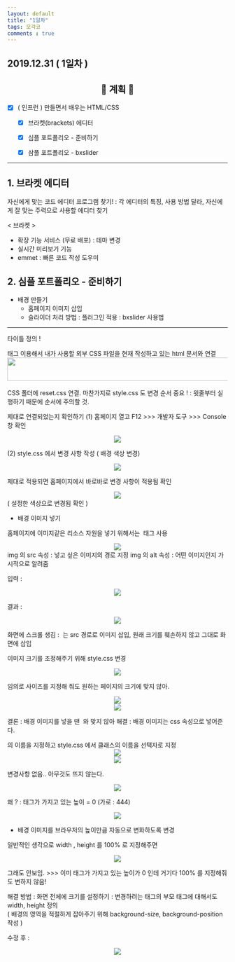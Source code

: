 ```yaml
---
layout: default
title: "1일차"
tags: 모각코
comments : true
---
```


## 2019.12.31 ( 1일차 )

## <center>📝 계획 📝</center>  

- [x] ( 인프런 ) 만들면서 배우는 HTML/CSS
    - [x] 브라켓(brackets) 에디터
    - [x] 심플 포트폴리오 - 준비하기
    - [x] 삼풀 포트폴리오 - bxslider


***

## 1. 브라켓 에디터
자신에게 맞는 코드 에디터 프로그램 찾기! : 각 에디터의 특징, 사용 방법 달라, 자신에게 잘 맞는 주력으로 사용할 에디터 찾기

< 브라켓 >
- 확장 기능 서비스 (무료 배포) : 테마 변경
- 실시간 미리보기 기능
- emmet : 빠른 코드 작성 도우미

## 2. 심플 포트폴리오 - 준비하기
- 배경 만들기
    - 홈페이지 이미지 삽입
    - 슬라이더 처리 방법 : 플러그인 적용 : bxslider 사용법

***
타이틀 정의 !  
<link> 태그 이용해서 내가 사용할 외부 CSS 파일을 현재 작성하고 있는 html 문서와 연결

<center><img src="https://github.com/DobiIsFree/DobiIsFree.github.io/blob/master/photos/day1/photo1.jpeg?raw=true" width="523" height="53"></center>

<br>
CSS 폴더에 reset.css 연결. 마찬가지로 style.css 도 변경  
순서 중요 ! : 윗줄부터 실행하기 때문에 순서에 주의할 것.

제대로 연결되었는지 확인하기
(1) 홈페이지 열고 F12 >>> 개발자 도구 >>> Console 창 확인  
<center><img src="https://github.com/DobiIsFree/DobiIsFree.github.io/blob/master/photos/day1/photo2.jpeg?raw=true"></center>

(2) style.css 에서 변경 사항 작성 ( 배경 색상 변경)
<center><img src="https://github.com/DobiIsFree/DobiIsFree.github.io/blob/master/photos/day1/photo3.jpeg?raw=true"></center>

제대로 적용되면 홈페이지에서 바로바로 변경 사항이 적용됨 확인
<center><img src="https://github.com/DobiIsFree/DobiIsFree.github.io/blob/master/photos/day1/photo4.jpeg?raw=true"></center>
( 설정한 색상으로 변경됨 확인 )

- 배경 이미지 넣기

홈페이지에 이미지같은 리소스 자원을 넣기 위해서는 <img> 태그 사용
<center><img src="https://github.com/DobiIsFree/DobiIsFree.github.io/blob/master/photos/day1/photo5.jpeg?raw=true"></center>
img 의 src 속성 : 넣고 싶은 이미지의 경로 지정  
img 의 alt 속성 : 어떤 이미지인지 가시적으로 알려줌  

입력 : 
<center><img src="https://github.com/DobiIsFree/DobiIsFree.github.io/blob/master/photos/day1/photo6.jpeg?raw=true"></center>

결과 : 
<center><img src="https://github.com/DobiIsFree/DobiIsFree.github.io/blob/master/photos/day1/photo7.jpeg?raw=true"></center>

화면에 스크롤 생김 : <img> 는 src 경로로 이미지 삽입, 원래 크기를 훼손하지 않고 그대로 화면에 삽입  

이미지 크기를 조정해주기 위해 style.css 변경  
<center><img src="https://github.com/DobiIsFree/DobiIsFree.github.io/blob/master/photos/day1/photo7.jpeg?raw=true"></center>

임의로 사이즈를 지정해 줘도 원하는 페이지의 크기에 맞지 않아.
<center><img src="https://github.com/DobiIsFree/DobiIsFree.github.io/blob/master/photos/day1/photo8.jpeg?raw=true"></center>

<center><img src="https://github.com/DobiIsFree/DobiIsFree.github.io/blob/master/photos/day1/photo9.jpeg?raw=true"></center>

결론 : 배경 이미지를 넣을 땐 <img> 와 맞지 않아
    해결 : 배경 이미지는 css 속성으로 넣어준다.

<div class> 의 이름을 지정하고 style.css 에서 클래스의 이름을 선택자로 지정

<center><img src="https://github.com/DobiIsFree/DobiIsFree.github.io/blob/master/photos/day1/photo10.jpeg?raw=true"></center>
<center><img src="https://github.com/DobiIsFree/DobiIsFree.github.io/blob/master/photos/day1/photo11.jpeg?raw=true"></center>

변경사항 없음.. 아무것도 뜨지 않는다.

<center><img src="https://github.com/DobiIsFree/DobiIsFree.github.io/blob/master/photos/day1/photo12.jpeg?raw=true"></center>

왜 ? : 태그가 가지고 있는 높이 = 0 (가로 : 444)

<center><img src="https://github.com/DobiIsFree/DobiIsFree.github.io/blob/master/photos/day1/photo13.jpeg?raw=true"></center>


- 배경 이미지를 브라우저의 높이만큼 자동으로 변화하도록 변경

일반적인 생각으로 width , height 를 100% 로 지정해주면 

<center><img src="https://github.com/DobiIsFree/DobiIsFree.github.io/blob/master/photos/day1/photo14.jpeg?raw=true"></center>

그래도 안보임. >>> 이미 태그가 가지고 있는 높이가 0 인데 거기다 100% 를 지정해줘도 변하지 않음!

해결 방법 : 화면 전체에 크기를 설정하기 : 변경하려는 태그의 부모 태그에 대해서도 width, height 정의  
( 배경의 영역을 적절하게 잡아주기 위해 background-size, background-position 작성 )  

수정 후 :  

<center><img src="https://github.com/DobiIsFree/DobiIsFree.github.io/blob/master/photos/day1/photo15.jpeg?raw=true"></center>


<br>

